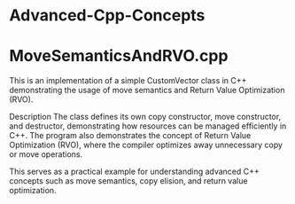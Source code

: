 # Advanced-Cpp-Concepts

# MoveSemanticsAndRVO.cpp
This is an implementation of a simple CustomVector class in C++ demonstrating the usage of move semantics and Return Value Optimization (RVO).

Description
The class defines its own copy constructor, move constructor, and destructor, demonstrating how resources can be managed efficiently in C++. The program also demonstrates the concept of Return Value Optimization (RVO), where the compiler optimizes away unnecessary copy or move operations.

This serves as a practical example for understanding advanced C++ concepts such as move semantics, copy elision, and return value optimization.
